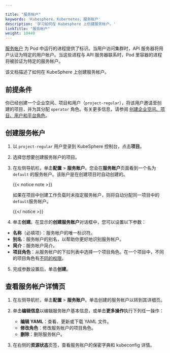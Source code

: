```yaml
---

title: "服务帐户"
keywords: 'Kubesphere，Kubernetes，服务帐户'
description: '学习如何在 Kubesphere 上创建服务帐户。'
linkTitle: "服务帐户"
weight: 10440
---
```


[服务帐户](https://kubernetes.io/zh/docs/tasks/configure-pod-container/configure-service-account/) 为 Pod 中运行的进程提供了标识。当用户访问集群时，API 服务器将用户认证为特定的用户帐户。当这些进程与 API 服务器联系时，Pod 里容器的进程将被验证为特定的服务帐户。

该文档描述了如何在 KubeSphere 上创建服务帐户。

## 前提条件

你已经创建一个企业空间、项目和用户（`project-regular`），将该用户邀请至创建的项目，并为其分配 `operator` 角色。有关更多信息，请参阅 [创建企业空间、项目、用户和平台角色](https://kubesphere.io/zh/docs/quick-start/create-workspace-and-project/)。

## 创建服务帐户

1. 以 `project-regular` 用户登录到 KubeSphere 控制台，点击**项目**。

1. 选择您想要创建服务账户的项目。

1. 在左侧导航栏，单击**配置** > **服务账户**。您会在**服务账户**页面看到一个名为 `default` 的服务帐户。该账户是在创建项目时自动创建的。

   {{< notice note >}}

   如果在项目中创建工作负载时未指定服务帐户，则将自动分配同一项目中的 `default`服务帐户。

   {{</ notice >}}

2. 单击**创建**。在显示的**创建服务账户**对话框中，您可以设置以下参数：

- **名称**（必填项）：服务帐户的唯一标识符。
- **别名**：服务帐户的别名，以帮助你更好地识别服务帐户。
- **简介**：服务帐户简介。
- **项目角色**：从服务帐户的下拉列表中选择一个项目角色。在一个项目中，不同的项目角色有[不同的权限](../../../project-administration/role-and-member-management/#built-in-roles)。

5. 完成参数设置后，单击**创建**。

## 查看服务帐户详情页

1. 在左侧导航栏，单击**配置** > **服务账户**。单击创建的服务帐户以转到其详细页。

2. 单击**编辑信息**以编辑服务账户基本信息，或单击**更多操作**执行下列任一操作：
   - **编辑 YAML**：查看、更新或下载 YAML 文件。
   - **修改角色**：修改服务帐户的项目角色。
   - **删除**：删除服务帐户。
   
3. 在右侧的**资源状态**页签，查看服务账户的保密字典和 kubeconfig 详情。


